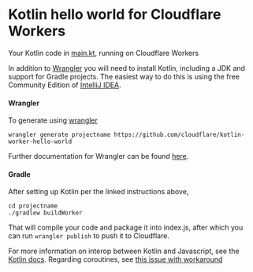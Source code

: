 # Kotlin hello world for Cloudflare Workers

Your Kotlin code in [main.kt](https://github.com/cloudflare/kotlin-worker-hello-world/blob/master/src/main/kotlin/main.kt), running on Cloudflare Workers

In addition to [Wrangler](https://github.com/cloudflare/wrangler) you will need to install Kotlin, including a JDK and support for Gradle projects. The easiest way to do this is using the free Community Edition of [IntelliJ IDEA](https://kotlinlang.org/docs/tutorials/jvm-get-started.html).

#### Wrangler

To generate using [wrangler](https://github.com/cloudflare/wrangler)

```
wrangler generate projectname https://github.com/cloudflare/kotlin-worker-hello-world
```

Further documentation for Wrangler can be found [here](https://developers.cloudflare.com/workers/tooling/wrangler).

#### Gradle

After setting up Kotlin per the linked instructions above,

```
cd projectname
./gradlew buildWorker
```

That will compile your code and package it into index.js, after which you can run `wrangler publish` to push it to Cloudflare.

For more information on interop between Kotlin and Javascript, see the [Kotlin docs](https://kotlinlang.org/docs/reference/js-interop.html).  Regarding coroutines, see [this issue with workaround](https://github.com/cloudflare/kotlin-worker-hello-world/issues/2)
